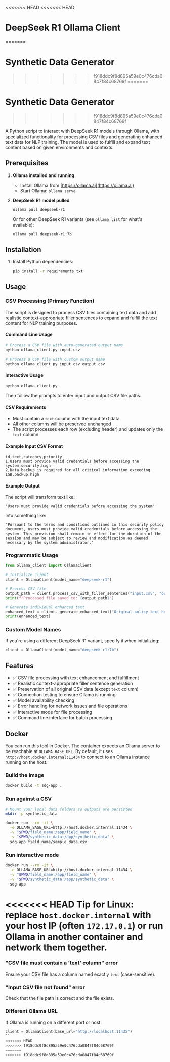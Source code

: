<<<<<<< HEAD
<<<<<<< HEAD
# DeepSeek R1 Ollama Client
=======
# Synthetic Data Generator
>>>>>>> f918ddc9f8d895a59e0c476cda0847f84c68769f
=======
# Synthetic Data Generator
>>>>>>> f918ddc9f8d895a59e0c476cda0847f84c68769f

A Python script to interact with DeepSeek R1 models through Ollama, with specialized functionality for processing CSV files and generating enhanced text data for NLP training. The model is used to fulfill and expand text content based on given environments and contexts.

## Prerequisites

1. **Ollama installed and running**
   - Install Ollama from [https://ollama.ai](https://ollama.ai)
   - Start Ollama: `ollama serve`

2. **DeepSeek R1 model pulled**
   ```bash
   ollama pull deepseek-r1
   ```
   
   Or for other DeepSeek R1 variants (see `ollama list` for what's available):
   ```bash
   ollama pull deepseek-r1:7b
   ```

## Installation

1. Install Python dependencies:
   ```bash
   pip install -r requirements.txt
   ```

## Usage

### CSV Processing (Primary Function)

The script is designed to process CSV files containing text data and add realistic context-appropriate filler sentences to expand and fulfill the text content for NLP training purposes.

#### Command Line Usage

```bash
# Process a CSV file with auto-generated output name
python ollama_client.py input.csv

# Process a CSV file with custom output name
python ollama_client.py input.csv output.csv
```

#### Interactive Usage

```bash
python ollama_client.py
```

Then follow the prompts to enter input and output CSV file paths.

#### CSV Requirements

- Must contain a `text` column with the input text data
- All other columns will be preserved unchanged
- The script processes each row (excluding header) and updates only the `text` column

#### Example Input CSV Format

```csv
id,text,category,priority
1,Users must provide valid credentials before accessing the system,security,high
2,Data backup is required for all critical information exceeding 1GB,backup,high
```

#### Example Output

The script will transform text like:
```
"Users must provide valid credentials before accessing the system"
```

Into something like:
```
"Pursuant to the terms and conditions outlined in this security policy document, users must provide valid credentials before accessing the system. This provision shall remain in effect for the duration of the session and may be subject to review and modification as deemed necessary by the system administrator."
```

### Programmatic Usage

```python
from ollama_client import OllamaClient

# Initialize client
client = OllamaClient(model_name="deepseek-r1")

# Process CSV file
output_path = client.process_csv_with_filler_sentences("input.csv", "output.csv")
print(f"Processed file saved to: {output_path}")

# Generate individual enhanced text
enhanced_text = client._generate_enhanced_text("Original policy text here")
print(enhanced_text)
```

### Custom Model Names

If you're using a different DeepSeek R1 variant, specify it when initializing:

```python
client = OllamaClient(model_name="deepseek-r1:7b")
```

## Features

- ✅ CSV file processing with text enhancement and fulfillment
- ✅ Realistic context-appropriate filler sentence generation
- ✅ Preservation of all original CSV data (except `text` column)
- ✅ Connection testing to ensure Ollama is running
- ✅ Model availability checking
- ✅ Error handling for network issues and file operations
- ✅ Interactive mode for file processing
- ✅ Command line interface for batch processing

## Docker

You can run this tool in Docker. The container expects an Ollama server to be reachable at `OLLAMA_BASE_URL`. By default, it uses `http://host.docker.internal:11434` to connect to an Ollama instance running on the host.

### Build the image
```bash
docker build -t sdg-app .
```

### Run against a CSV
```bash
# Mount your local data folders so outputs are persisted
mkdir -p synthetic_data

docker run --rm -it \
  -e OLLAMA_BASE_URL=http://host.docker.internal:11434 \
  -v "$PWD/field_name:/app/field_name" \
  -v "$PWD/synthetic_data:/app/synthetic_data" \
  sdg-app field_name/sample_data.csv
```

### Run interactive mode
```bash
docker run --rm -it \
  -e OLLAMA_BASE_URL=http://host.docker.internal:11434 \
  -v "$PWD/field_name:/app/field_name" \
  -v "$PWD/synthetic_data:/app/synthetic_data" \
  sdg-app
```

<<<<<<< HEAD
Tip for Linux: replace `host.docker.internal` with your host IP (often `172.17.0.1`) or run Ollama in another container and network them together.
=======
### "CSV file must contain a 'text' column" error
Ensure your CSV file has a column named exactly `text` (case-sensitive).

### "Input CSV file not found" error
Check that the file path is correct and the file exists.

### Different Ollama URL
If Ollama is running on a different port or host:
```python
client = OllamaClient(base_url="http://localhost:11435")
``
<<<<<<< HEAD
>>>>>>> f918ddc9f8d895a59e0c476cda0847f84c68769f
=======
>>>>>>> f918ddc9f8d895a59e0c476cda0847f84c68769f
